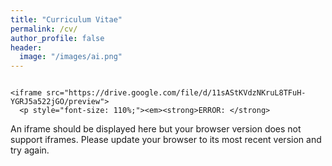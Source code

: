```yaml
---
title: "Curriculum Vitae"
permalink: /cv/
author_profile: false
header:
  image: "/images/ai.png"
---
```


<div id="Iframe-Master-CC-and-Rs" class="set-margin set-padding center-block-horiz">
  <div class="responsive-wrapper
     responsive-wrapper-wxh-572x612"
     style="-webkit-overflow-scrolling: touch; overflow: auto;">

    <iframe src="https://drive.google.com/file/d/11sAStKVdzNKruL8TFuH-YGRJ5a522jGO/preview">
      <p style="font-size: 110%;"><em><strong>ERROR: </strong>  
An &#105;frame should be displayed here but your browser version does not support &#105;frames. </em>Please update your browser to its most recent version and try again.</p>
    </iframe>

  </div>
</div>

